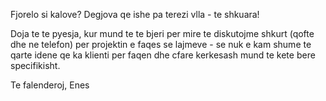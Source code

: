 Fjorelo si kalove? Degjova qe ishe pa terezi vlla - te shkuara!

Doja te te pyesja, kur mund te te bjeri per mire te diskutojme shkurt (qofte dhe ne telefon) per projektin e faqes se lajmeve - se nuk e kam shume te qarte idene qe ka klienti per faqen dhe cfare kerkesash mund te kete bere specifikisht.

Te falenderoj,
Enes